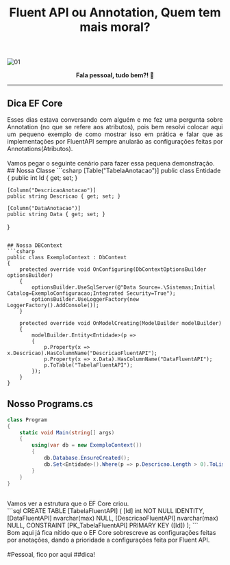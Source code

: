 ﻿---
title: "Fluent API ou Annotation, Quem tem mais moral?"
comments: true
excerpt_separator: "Ler mais"
categories:
  - Dica
---

![01]({{site.url}}{{site.baseurl}}/assets/images/efcoretopo.jpg)

<center><strong>Fala pessoal, tudo bem?! 💚</strong></center>
<hr>

## Dica EF Core

<div style="text-align: justify;">
Esses dias estava conversando com alguém e me fez uma pergunta sobre Annotation (no que se refere aos atributos), pois bem resolvi colocar aqui um pequeno exemplo de como mostrar isso em prática e falar que as implementações por FluentAPI sempre anularão as configurações feitas por Annotations(Atributos).
</div>
<br>
Vamos pegar o seguinte cenário para fazer essa pequena demonstração.
<br>
## Nossa Classe
```csharp
[Table("TabelaAnotacao")]
public class Entidade
{
    public int Id { get; set; }

    [Column("DescricaoAnotacao")]
    public string Descricao { get; set; }

    [Column("DataAnotacao")]
    public string Data { get; set; }
}
```

## Nossa DBContext
```csharp
public class ExemploContext : DbContext
{
    protected override void OnConfiguring(DbContextOptionsBuilder optionsBuilder)
    {
        optionsBuilder.UseSqlServer(@"Data Source=.\Sistemas;Initial Catalog=ExemploConfiguracao;Integrated Security=True");
        optionsBuilder.UseLoggerFactory(new LoggerFactory().AddConsole());
    }

    protected override void OnModelCreating(ModelBuilder modelBuilder)
    {
        modelBuilder.Entity<Entidade>(p =>
        {
            p.Property(x => x.Descricao).HasColumnName("DescricaoFluentAPI");
            p.Property(x => x.Data).HasColumnName("DataFluentAPI");
            p.ToTable("TabelaFluentAPI");
        });
    }
}
```

## Nosso Programs.cs
```csharp
class Program
{
    static void Main(string[] args)
    {
        using(var db = new ExemploContext())
        {
            db.Database.EnsureCreated();
            db.Set<Entidade>().Where(p => p.Descricao.Length > 0).ToList();
        }
    }
}
```
<br>
Vamos ver a estrutura que o EF Core criou.
<br>
```sql
CREATE TABLE [TabelaFluentAPI] (
    [Id] int NOT NULL IDENTITY,
    [DataFluentAPI] nvarchar(max) NULL,
    [DescricaoFluentAPI] nvarchar(max) NULL,
    CONSTRAINT [PK_TabelaFluentAPI] PRIMARY KEY ([Id])
);
```
<br>
Bom aqui já fica nítido que o EF Core sobrescreve as configurações feitas por anotações, dando a prioridade a configurações feita por Fluent API.
<br><br>
#Pessoal, fico por aqui ##dica!
